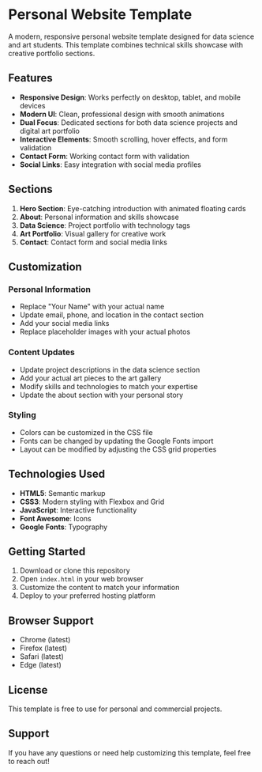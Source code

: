 # Personal Website Template

A modern, responsive personal website template designed for data science and art students. This template combines technical skills showcase with creative portfolio sections.

## Features

- **Responsive Design**: Works perfectly on desktop, tablet, and mobile devices
- **Modern UI**: Clean, professional design with smooth animations
- **Dual Focus**: Dedicated sections for both data science projects and digital art portfolio
- **Interactive Elements**: Smooth scrolling, hover effects, and form validation
- **Contact Form**: Working contact form with validation
- **Social Links**: Easy integration with social media profiles

## Sections

1. **Hero Section**: Eye-catching introduction with animated floating cards
2. **About**: Personal information and skills showcase
3. **Data Science**: Project portfolio with technology tags
4. **Art Portfolio**: Visual gallery for creative work
5. **Contact**: Contact form and social media links

## Customization

### Personal Information
- Replace "Your Name" with your actual name
- Update email, phone, and location in the contact section
- Add your social media links
- Replace placeholder images with your actual photos

### Content Updates
- Update project descriptions in the data science section
- Add your actual art pieces to the art gallery
- Modify skills and technologies to match your expertise
- Update the about section with your personal story

### Styling
- Colors can be customized in the CSS file
- Fonts can be changed by updating the Google Fonts import
- Layout can be modified by adjusting the CSS grid properties

## Technologies Used

- **HTML5**: Semantic markup
- **CSS3**: Modern styling with Flexbox and Grid
- **JavaScript**: Interactive functionality
- **Font Awesome**: Icons
- **Google Fonts**: Typography

## Getting Started

1. Download or clone this repository
2. Open `index.html` in your web browser
3. Customize the content to match your information
4. Deploy to your preferred hosting platform

## Browser Support

- Chrome (latest)
- Firefox (latest)
- Safari (latest)
- Edge (latest)

## License

This template is free to use for personal and commercial projects.

## Support

If you have any questions or need help customizing this template, feel free to reach out!
